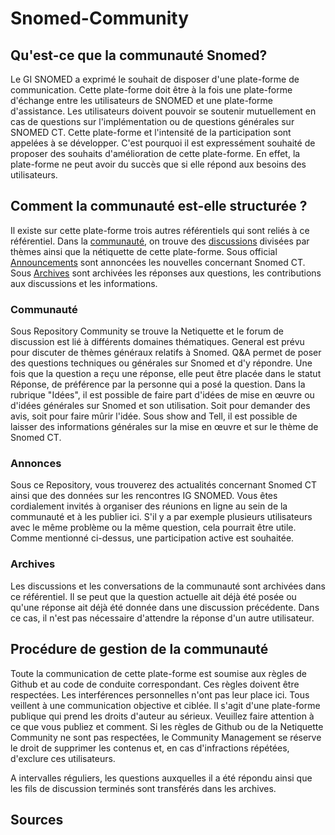 # Snomed-Community
## Qu'est-ce que la communauté Snomed?
Le GI SNOMED a exprimé le souhait de disposer d'une plate-forme de communication. Cette plate-forme doit être à la fois une plate-forme d'échange entre les utilisateurs de SNOMED et une plate-forme d'assistance. Les utilisateurs doivent pouvoir se soutenir mutuellement en cas de questions sur l'implémentation ou de questions générales sur SNOMED CT. Cette plate-forme et l'intensité de la participation sont appelées à se développer. C'est pourquoi il est expressément souhaité de proposer des souhaits d'amélioration de cette plate-forme. En effet, la plate-forme ne peut avoir du succès que si elle répond aux besoins des utilisateurs.

## Comment la communauté est-elle structurée ?
Il existe sur cette plate-forme trois autres référentiels qui sont reliés à ce référentiel. Dans la [communauté](https://github.com/ehealthsuisse/Community/blob/main/README.md), on trouve des [discussions](https://github.com/ehealthsuisse/Community/discussions) divisées par thèmes ainsi que la nétiquette de cette plate-forme. Sous official [Announcements](https://github.com/ehealthsuisse/Announcements/discussions) sont annoncées les nouvelles concernant Snomed CT. Sous [Archives](https://github.com/ehealthsuisse/Archiv/discussions) sont archivées les réponses aux questions, les contributions aux discussions et les informations.

### Communauté
Sous Repository Community se trouve la Netiquette et le forum de discussion est lié à différents domaines thématiques. General est prévu pour discuter de thèmes généraux relatifs à Snomed. Q&A permet de poser des questions techniques ou générales sur Snomed et d'y répondre. Une fois que la question a reçu une réponse, elle peut être placée dans le statut Réponse, de préférence par la personne qui a posé la question. Dans la rubrique "Idées", il est possible de faire part d'idées de mise en œuvre ou d'idées générales sur Snomed et son utilisation. Soit pour demander des avis, soit pour faire mûrir l'idée. Sous show and Tell, il est possible de laisser des informations générales sur la mise en œuvre et sur le thème de Snomed CT.

### Annonces
Sous ce Repository, vous trouverez des actualités concernant Snomed CT ainsi que des données sur les rencontres IG SNOMED. Vous êtes cordialement invités à organiser des réunions en ligne au sein de la communauté et à les publier ici. S'il y a par exemple plusieurs utilisateurs avec le même problème ou la même question, cela pourrait être utile. Comme mentionné ci-dessus, une participation active est souhaitée.

### Archives
Les discussions et les conversations de la communauté sont archivées dans ce référentiel. Il se peut que la question actuelle ait déjà été posée ou qu'une réponse ait déjà été donnée dans une discussion précédente. Dans ce cas, il n'est pas nécessaire d'attendre la réponse d'un autre utilisateur.

## Procédure de gestion de la communauté
Toute la communication de cette plate-forme est soumise aux règles de Github et au code de conduite correspondant. Ces règles doivent être respectées. Les interférences personnelles n'ont pas leur place ici. Tous veillent à une communication objective et ciblée. Il s'agit d'une plate-forme publique qui prend les droits d'auteur au sérieux. Veuillez faire attention à ce que vous publiez et comment. Si les règles de Github ou de la Netiquette Community ne sont pas respectées, le Community Management se réserve le droit de supprimer les contenus et, en cas d'infractions répétées, d'exclure ces utilisateurs.

A intervalles réguliers, les questions auxquelles il a été répondu ainsi que les fils de discussion terminés sont transférés dans les archives.

## Sources
